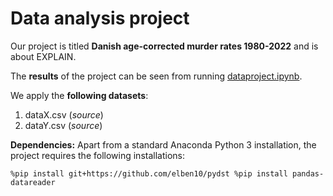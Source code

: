 # Data analysis project

Our project is titled **Danish age-corrected murder rates 1980-2022** and is about EXPLAIN.

The **results** of the project can be seen from running [dataproject.ipynb](dataproject.ipynb).

We apply the **following datasets**:

1. dataX.csv (*source*) 
1. dataY.csv (*source*)

**Dependencies:** Apart from a standard Anaconda Python 3 installation, the project requires the following installations:

``%pip install git+https://github.com/elben10/pydst
%pip install pandas-datareader``
